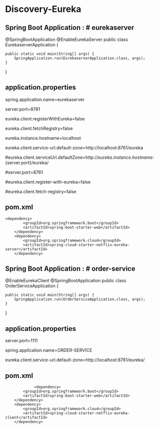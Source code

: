 # Discovery-Eureka

Spring Boot Application : # eurekaserver
-----------------------------------------

@SpringBootApplication
@EnableEurekaServer
public class EurekaserverApplication {

	public static void main(String[] args) {
		SpringApplication.run(EurekaserverApplication.class, args);
	}

}


application.properties
------------------------

 spring.application.name=eurekaserver
 
 server.port=8761
 
 eureka.client.registerWithEureka=false	

 eureka.client.fetchRegistry=false	
 
 eureka.instance.hostname=localhost	
 
 eureka.client.service-url.default-zone=http://localhost:8761/eureka	
 
 #eureka.client.serviceUrl.defaultZone=http://${eureka.instance.hostname}:${server.port}/eureka/	
 
 #server.port=8761	
 
 #eureka.client.register-with-eureka=false	
 
 #eureka.client.fetch-registry=false	

pom.xml
-----------
    <dependency>
			<groupId>org.springframework.boot</groupId>
			<artifactId>spring-boot-starter-web</artifactId>
		</dependency>
		<dependency>
			<groupId>org.springframework.cloud</groupId>
			<artifactId>spring-cloud-starter-netflix-eureka-server</artifactId>
		</dependency>
    

Spring Boot Application : # order-service
-----------------------------------------
@EnableEurekaClient
@SpringBootApplication
public class OrderServiceApplication {

	public static void main(String[] args) {
		SpringApplication.run(OrderServiceApplication.class, args);
	}
}

application.properties
------------------------

server.port=1111

spring.application.name=ORDER-SERVICE

eureka.client.service-url.default-zone=http://localhost:8761/eureka/

pom.xml
-------------------
                 <dependency>
			<groupId>org.springframework.boot</groupId>
			<artifactId>spring-boot-starter-web</artifactId>
		</dependency>
		<dependency>
			<groupId>org.springframework.cloud</groupId>
			<artifactId>spring-cloud-starter-netflix-eureka-client</artifactId>
		</dependency>
    
